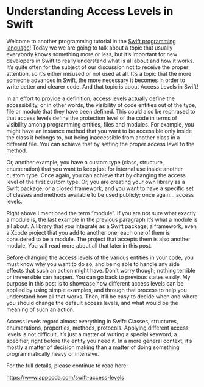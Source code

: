 # Understanding Access Levels in Swift

Welcome to another programming tutorial in the [Swift programming language](https://www.appcoda.com/swift)! Today we we are going to talk about a topic that usually everybody knows something more or less, but it’s important for new developers in Swift to really understand what is all about and how it works. It’s quite often for the subject of our discussion not to receive the proper attention, so it’s either misused or not used at all. It’s a topic that the more someone advances in Swift, the more necessary it becomes in order to write better and clearer code. And that topic is about Access Levels in Swift!

In an effort to provide a definition, access levels actually define the accessibility, or in other words, the visibility of code entities out of the type, file or module that they have been defined. This could also be rephrased to that access levels define the protection level of the code in terms of visibility among programming entities, files and modules. For example, you might have an instance method that you want to be accessible only inside the class it belongs to, but being inaccessible from another class in a different file. You can achieve that by setting the proper access level to the method.

Or, another example, you have a custom type (class, structure, enumeration) that you want to keep just for internal use inside another custom type. Once again, you can achieve that by changing the access level of the first custom type. Or, you are creating your own library as a Swift package, or a closed framework, and you want to have a specific set of classes and methods available to be used publicly; once again… access levels.

Right above I mentioned the term “module”. If you are not sure what exactly a module is, the last example in the previous paragraph it’s what a module is all about. A library that you integrate as a Swift package, a framework, even a Xcode project that you add to another one; each one of them is considered to be a module. The project that accepts them is also another module. You will read more about all that later in this post.

Before changing the access levels of the various entities in your code, you must know why you want to do so, and being able to handle any side effects that such an action might have. Don’t worry though; nothing terrible or irreversible can happen. You can go back to previous states easily. My purpose in this post is to showcase how different access levels can be applied by using simple examples, and through that process to help you understand how all that works. Then, it’ll be easy to decide when and where you should change the default access levels, and what would be the meaning of such an action.

Access levels regard almost everything in Swift: Classes, structures, enumerations, properties, methods, protocols. Applying different access levels is not difficult; it’s just a matter of writing a special keyword, a specifier, right before the entity you need it. In a more general context, it’s mostly a matter of decision making than a matter of doing something programmatically heavy or intensive.

For the full details, please continue to read here:

https://www.appcoda.com/swift-access-levels
